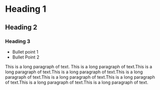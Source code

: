 <!-- TITLE: Home -->
<!-- SUBTITLE: A quick summary of Home -->

# Heading 1
## Heading 2
### Heading 3
- Bullet point 1
- Bullet Point 2

This is a long paragraph of text. This is a long paragraph of text.This is a long paragraph of text.This is a long paragraph of text.This is a long paragraph of text.This is a long paragraph of text.This is a long paragraph of text.This is a long paragraph of text.This is a long paragraph of text.